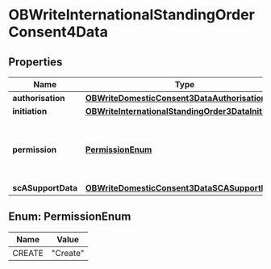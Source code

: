 
# OBWriteInternationalStandingOrderConsent4Data

## Properties
Name | Type | Description | Notes
------------ | ------------- | ------------- | -------------
**authorisation** | [**OBWriteDomesticConsent3DataAuthorisation**](OBWriteDomesticConsent3DataAuthorisation.md) |  |  [optional]
**initiation** | [**OBWriteInternationalStandingOrder3DataInitiation**](OBWriteInternationalStandingOrder3DataInitiation.md) |  | 
**permission** | [**PermissionEnum**](#PermissionEnum) | Specifies the Open Banking service request types. | 
**scASupportData** | [**OBWriteDomesticConsent3DataSCASupportData**](OBWriteDomesticConsent3DataSCASupportData.md) |  |  [optional]


<a name="PermissionEnum"></a>
## Enum: PermissionEnum
Name | Value
---- | -----
CREATE | &quot;Create&quot;



